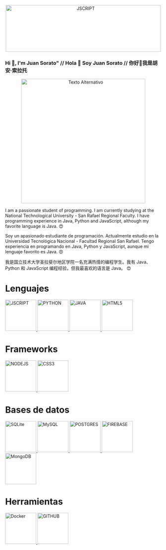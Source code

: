 <div align="center">
            <img src="https://nanocad.com/local/templates/europe/assets/img/bg/1/Developer.png" alt="JSCRIPT" width="500" height="150"/>
        </div>

### Hi 👋, I'm Juan Sorato" // Hola 👋 Soy Juan Sorato // 你好👋我是胡安·索拉托
<div align="center">
  <img src="https://media.giphy.com/media/8TkagzJHXLWmI/giphy.gif" width="400" alt="Texto Alternativo">
</div>
<p> I am a passionate student of programming. I am currently studying at the National Technological University - San Rafael Regional Faculty. I have programming experience in Java, Python and JavaScript, although my favorite language is Java. 😍</p>

<p> Soy un apasionado estudiante de programación. Actualmente estudio en la Universidad Tecnológica Nacional - Facultad Regional San Rafael. Tengo experiencia en programando en Java, Python y JavaScript, aunque mi lenguaje favorito es Java. 😍</p>

<p> 我是国立技术大学圣拉斐尔地区学院一名充满热情的编程学生。我有 Java、Python 和 JavaScript 编程经验，但我最喜欢的语言是 Java。 😍</p>

<h1> Lenguajes </h1>
<a href="https://lenguajejs.com/javascript/" target="_blank" rel="noreferrer">
            <img src="https://cdn.icon-icons.com/icons2/2107/PNG/512/file_type_js_official_icon_130509.png" alt="JSCRIPT" width="100" height="100"/>
        </a>
        <a href="https://www.python.org/" target="_blank" rel="noreferrer">
            <img src="https://cdn.icon-icons.com/icons2/1381/PNG/512/python_94570.png" alt="PYTHON" width="100" height="100"/>
        </a>
         <a href="https://www.java.com/es/" target="_blank" rel="noreferrer">
            <img src="https://cdn.icon-icons.com/icons2/2415/PNG/512/java_original_wordmark_logo_icon_146459.png" alt="JAVA" width="100" height="100"/>
        </a>
        <a href="https://www.java.com/es/" target="_blank" rel="noreferrer">
            <img src="https://cdn.icon-icons.com/icons2/1488/PNG/512/5352-html5_102567.png" alt="HTML5" width="100" height="100"/>
        </a>
    <h1>Frameworks</h1>
    <a href="https://lenguajejs.com/javascript/" target="_blank" rel="noreferrer">
            <img src="https://cdn.icon-icons.com/icons2/2415/PNG/512/nodejs_plain_logo_icon_146409.png" alt="NODEJS" width="100" height="100"/>
        </a>
        <a href="https://lenguajejs.com/javascript/" target="_blank" rel="noreferrer">
            <img src="https://cdn.icon-icons.com/icons2/844/PNG/512/CSS3_icon-icons.com_67069.png" alt="CSS3" width="100" height="100"/>
        </a>
      <h1>Bases de datos</h1>
      <a href="https://lenguajejs.com/javascript/" target="_blank" rel="noreferrer">
            <img src="https://cdn.icon-icons.com/icons2/2699/PNG/512/sqlite_logo_icon_169724.png" alt="SQLite" width="100" height="100"/>
        </a>
        <a href="https://lenguajejs.com/javascript/" target="_blank" rel="noreferrer">
            <img src="https://cdn.icon-icons.com/icons2/2415/PNG/512/mysql_original_wordmark_logo_icon_146417.png" alt="MySQL" width="100" height="100"/>
        </a>
        <a href="https://lenguajejs.com/javascript/" target="_blank" rel="noreferrer">
            <img src="https://cdn.icon-icons.com/icons2/2667/PNG/512/folder_postgres_icon_161286.png" alt="POSTGRES" width="100" height="100"/>
        </a>
        <a href="https://lenguajejs.com/javascript/" target="_blank" rel="noreferrer">
            <img src="https://cdn.icon-icons.com/icons2/2699/PNG/512/firebase_logo_icon_171157.png" alt="FIREBASE" width="100" height="100"/>
        </a>
         <a href="https://lenguajejs.com/javascript/" target="_blank" rel="noreferrer">
            <img src="https://cdn.icon-icons.com/icons2/2415/PNG/512/mongodb_original_wordmark_logo_icon_146425.png" alt="MongoDB" width="100" height="100"/>
        </a>
        <h1> Herramientas</h1>
   <a href="https://lenguajejs.com/javascript/" target="_blank" rel="noreferrer">
            <img src="https://cdn.icon-icons.com/icons2/2415/PNG/512/docker_original_wordmark_logo_icon_146557.png" alt="Docker" width="100" height="100"/>
        </a>
<a href="https://lenguajejs.com/javascript/" target="_blank" rel="noreferrer">
            <img src="https://cdn.icon-icons.com/icons2/1996/PNG/512/code_development_github_open_source_programming_source_icon_123274.png" alt="GITHUB" width="100" height="100"/>
        </a>
